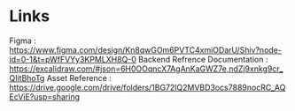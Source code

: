 # Links

Figma : https://www.figma.com/design/Kn8qwGOm6PVTC4xmiODarU/Shiv?node-id=0-1&t=pWfFVYy3KPMLXH8Q-0
Backend Refrence Documentation : https://excalidraw.com/#json=6H0OOqncX7AgAnKaGWZ7e,ndZj9xnkg9cr_QIitBhoTg
Asset Reference : https://drive.google.com/drive/folders/1BG72lQ2MVBD3ocs7889nocRC_AQEcViE?usp=sharing
